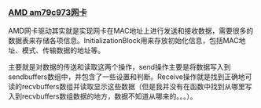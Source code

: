 ### [AMD am79c973网卡](http://www.lowlevel.eu/wiki/AMD_PCnet)

AMD网卡驱动其实就是实现网卡在MAC地址上进行发送和接收数据，需要很多的数据表来存储各项信息。InitializationBlock用来存放初始化信息，包括MAC地址、模式、传输数据的地址等。

主要就是对数据的传送和读取这两个操作，send操作主要是将数据写入到sendbuffers数组中，并包含了一些设置和判断。Receive操作就是找到正确地可读的recvbuffers数组并读取显示这些数据（但是我并没有在函数中找到从哪里写入到recvbuffers数组数据的地方，数据不知道从哪来的。。。）。